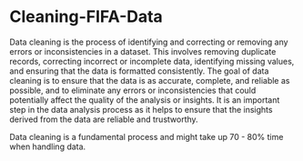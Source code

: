 # Cleaning-FIFA-Data
Data cleaning is the process of identifying and correcting or removing any errors or inconsistencies in a dataset. This involves removing duplicate records, correcting incorrect or incomplete data, identifying missing values, and ensuring that the data is formatted consistently. The goal of data cleaning is to ensure that the data is as accurate, complete, and reliable as possible, and to eliminate any errors or inconsistencies that could potentially affect the quality of the analysis or insights. It is an important step in the data analysis process as it helps to ensure that the insights derived from the data are reliable and trustworthy.

Data cleaning is a fundamental process and might take up 70 - 80% time when handling data.
